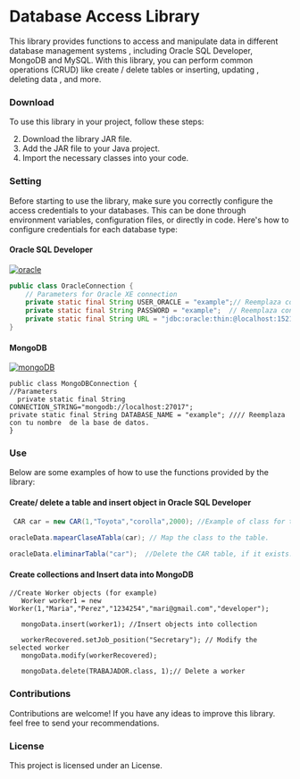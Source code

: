 # Database Access Library
This library provides functions to access and manipulate data in different database management systems , including Oracle SQL Developer, MongoDB and MySQL. With this library, you can perform common operations (CRUD) like create / delete tables or inserting, updating , deleting data , and more.

### Download

To use this library in your project, follow these steps:

2. Download the library JAR file.
3. Add the JAR file to your Java project.
4. Import the necessary classes into your code.

### Setting
Before starting to use the library, make sure you correctly configure the access credentials to your databases. This can be done through environment variables, configuration files, or directly in code. Here's how to configure credentials for each database type:

#### Oracle SQL Developer

[![oracle](https://upload.wikimedia.org/wikipedia/commons/5/50/Oracle_logo.svg "oracle")](https://upload.wikimedia.org/wikipedia/commons/5/50/Oracle_logo.svg "oracle")

```java
public class OracleConnection {
    // Parameters for Oracle XE connection
    private static final String USER_ORACLE = "example";// Reemplaza con tu nombre de usuario.
    private static final String PASSWORD = "example";  // Reemplaza con tu contraseña.
    private static final String URL = "jdbc:oracle:thin:@localhost:1521:XE";
}
```

#### MongoDB
[![mongoDB](https://upload.wikimedia.org/wikipedia/commons/9/93/MongoDB_Logo.svg "mongoDB")](https://upload.wikimedia.org/wikipedia/commons/9/93/MongoDB_Logo.svg "mongoDB")

	public class MongoDBConnection {
	//Parameters
	  private static final String CONNECTION_STRING="mongodb://localhost:27017";
    private static final String DATABASE_NAME = "example"; //// Reemplaza con tu nombre  de la base de datos.
	}

### Use
Below are some examples of how to use the functions provided by the library:

#### Create/ delete a table and insert object  in Oracle SQL Developer

```java
 CAR car = new CAR(1,"Toyota","corolla",2000); //Example of class for table.
 
oracleData.mapearClaseATabla(car); // Map the class to the table.

oracleData.eliminarTabla("car");  //Delete the CAR table, if it exists.
```

#### Create collections and Insert data into MongoDB
	//Create Worker objects (for example)
       Worker worker1 = new Worker(1,"Maria","Perez","1234254","mari@gmail.com","developer");
	   
       mongoData.insert(worker1); //Insert objects into collection
	   
       workerRecovered.setJob_position("Secretary"); // Modify the selected worker
       mongoData.modify(workerRecovered);
       
       mongoData.delete(TRABAJADOR.class, 1);// Delete a worker

### Contributions

Contributions are welcome! If you have any ideas to improve this library. feel free to send your recommendations.

### License
This project is licensed under an  License.
